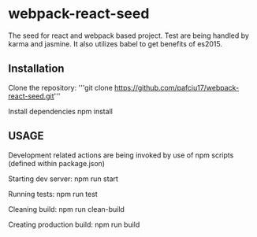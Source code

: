 # webpack-react-seed
The seed for react and webpack based project.
Test are being handled by karma and jasmine. It also utilizes babel to get benefits of es2015.

## Installation

Clone the repository:
'''git clone https://github.com/pafciu17/webpack-react-seed.git'''

Install dependencies
npm install

## USAGE

Development related actions are being invoked by use of npm scripts (defined within package.json)

Starting dev server:
npm run start

Running tests:
npm run test

Cleaning build:
npm run clean-build

Creating production build:
npm run build
